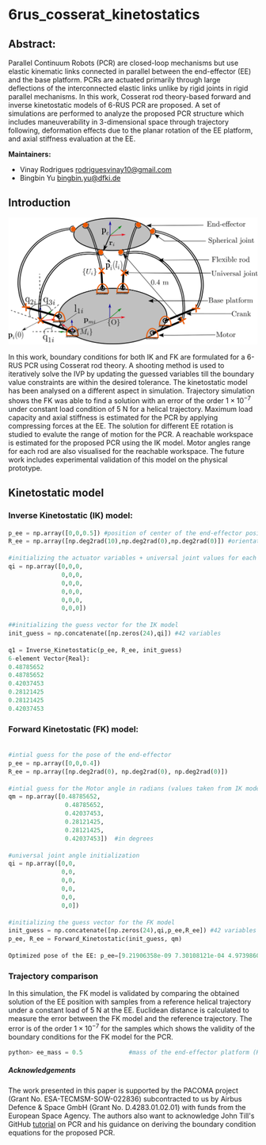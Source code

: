 # 6rus_cosserat_kinetostatics
## Abstract:
Parallel Continuum Robots (PCR) are closed-loop mechanisms but use
elastic kinematic links connected in parallel between the end-effector (EE) and
the base platform. PCRs are actuated primarily through large deflections of the
interconnected elastic links unlike by rigid joints in rigid parallel mechanisms.
In this work, Cosserat rod theory-based forward and inverse kinetostatic models
of 6-RUS PCR are proposed. A set of simulations are performed to analyze the
proposed PCR structure which includes maneuverability in 3-dimensional space
through trajectory following, deformation effects due to the planar rotation of the
EE platform, and axial stiffness evaluation at the EE.

**Maintainers:**
- Vinay Rodrigues [rodriguesvinay10@gmail.com](mailto:rodriguesvinay10@gmail.com)
- Bingbin Yu [bingbin.yu@dfki.de](mailto:bingbin.yu@dfki.de)

## Introduction
![test](./Images/PCR_schematic.png?raw=false "Conceptual design of $'6-\overbar{R}US'$ Parallel Continuum Robot")

In this work, boundary conditions for both IK and FK are formulated for a 6-RUS PCR using Cosserat rod theory. A shooting method is used to iteratively solve the IVP by updating the guessed variables till the boundary value constraints are within the desired tolerance. The kinetostatic model has been analysed on a different aspect in simulation. Trajectory simulation shows the FK was able to find a solution with an error of the order $1\times10^{-7}$ under constant load condition of 5 N for a helical trajectory. Maximum load capacity and axial stiffness is estimated for the PCR by applying compressing forces at the EE. The solution for different EE rotation is studied to evalute the range of motion for the PCR. A reachable workspace is estimated for the proposed PCR using the IK model. Motor angles range for each rod are also visualised for the reachable workspace. The future work includes experimental validation of this model on the physical prototype. 


## Kinetostatic model 
### Inverse Kinetostatic (IK) model:

```py
p_ee = np.array([0,0,0.5]) #position of center of the end-effector position in world coordinate
R_ee = np.array([np.deg2rad(10),np.deg2rad(0),np.deg2rad(0)]) #orientation of the end-effector platform about x,y,z axis in world coordinate

#initializing the actuator variables + universal joint values for each rod--> q=[q1, q2, q3] 
qi = np.array([0,0,0,
               0,0,0,
               0,0,0,
               0,0,0,
               0,0,0,
               0,0,0])

##initializing the guess vector for the IK model
init_guess = np.concatenate([np.zeros(24),qi]) #42 variables

q1 = Inverse_Kinetostatic(p_ee, R_ee, init_guess)
6-element Vector{Real}:
0.48785652
0.48785652
0.42037453
0.28121425
0.28121425
0.42037453
```

### Forward Kinetostatic (FK) model:
```py

#intial guess for the pose of the end-effector
p_ee = np.array([0,0,0.4])
R_ee = np.array([np.deg2rad(0), np.deg2rad(0), np.deg2rad(0)])

#intial guess for the Motor angle in radians (values taken from IK model for p_ee=[0,0,0.5], R_ee=[0, 0, 0])
qm = np.array([0.48785652,
                0.48785652,
                0.42037453,
                0.28121425,
                0.28121425,
                0.42037453])  #in degrees

#universal joint angle initialization
qi = np.array([0,0,
               0,0,
               0,0,
               0,0,
               0,0,
               0,0])

#initializing the guess vector for the FK model
init_guess = np.concatenate([np.zeros(24),qi,p_ee,R_ee]) #42 variables
p_ee, R_ee = Forward_Kinetostatic(init_guess, qm)

Optimized pose of the EE: p_ee=[9.21906358e-09 7.30108121e-04 4.97398602e-01] and R_ee=[ 1.77036209e-01 -3.45502705e-08  2.06590012e-08]
```

### Trajectory comparison
In this simulation, the FK model is validated by comparing the obtained solution of the EE position with samples from a reference helical trajectory under a constant load of 5 N at the EE. Euclidean distance is calculated to measure the error between the FK model and the reference trajectory. The error is of the order $1\times10^{-7}$ for the samples which shows the validity of the boundary conditions for the FK model for the PCR.
```py
python> ee_mass = 0.5             #mass of the end-effector platform (Kg)
```
##### Acknowledgements
The work presented in this paper is supported by the PACOMA project (Grant No. ESA-TECMSM-SOW-022836) subcontracted to us by Airbus Defence \& Space GmbH (Grant No. D.4283.01.02.01) with funds from the European Space Agency. The authors also want to acknowledge John Till's GitHub [tutorial](https://github.com/JohnDTill/ContinuumRobotExamples) on PCR and his guidance on deriving the boundary condition equations for the proposed PCR.
